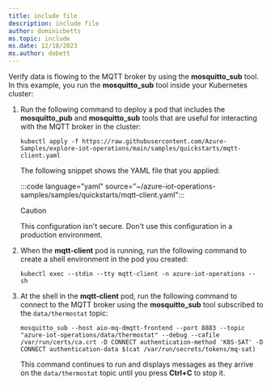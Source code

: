 ```yaml
---
title: include file
description: include file
author: dominicbetts
ms.topic: include
ms.date: 12/18/2023
ms.author: dobett
---
```


Verify data is flowing to the MQTT broker by using the **mosquitto_sub** tool. In this example, you run the **mosquitto_sub** tool inside your Kubernetes cluster:

1. Run the following command to deploy a pod that includes the **mosquitto_pub** and **mosquitto_sub** tools that are useful for interacting with the MQTT broker in the cluster:

    ```console
    kubectl apply -f https://raw.githubusercontent.com/Azure-Samples/explore-iot-operations/main/samples/quickstarts/mqtt-client.yaml
    ```

    The following snippet shows the YAML file that you applied:

    :::code language="yaml" source="~/azure-iot-operations-samples/samples/quickstarts/mqtt-client.yaml":::

    > [!CAUTION]
    > This configuration isn't secure. Don't use this configuration in a production environment.

1. When the **mqtt-client** pod is running, run the following command to create a shell environment in the pod you created:

    ```console
    kubectl exec --stdin --tty mqtt-client -n azure-iot-operations -- sh
    ```

1. At the shell in the **mqtt-client** pod, run the following command to connect to the MQTT broker using the **mosquitto_sub** tool subscribed to the `data/thermostat` topic:

    ```console
    mosquitto_sub --host aio-mq-dmqtt-frontend --port 8883 --topic "azure-iot-operations/data/thermostat" --debug --cafile /var/run/certs/ca.crt -D CONNECT authentication-method 'K8S-SAT' -D CONNECT authentication-data $(cat /var/run/secrets/tokens/mq-sat)
    ```

    This command continues to run and displays messages as they arrive on the `data/thermostat` topic until you press **Ctrl+C** to stop it.
